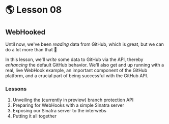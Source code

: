 # :earth_americas: Lesson 08

## WebHooked

Until now, we've been _reading_ data from GitHub, which is great, but we can do a lot more than that :muscle:

In this lesson, we'll _write_ some data to GitHub via the API, thereby _enhancing_ the default GitHub behavior. We'll also get and up running with a real, live WebHook example, an important component of the GitHub platform, and a crucial part of being successful with the GitHub API.

### Lessons

1. Unveiling the (currently in preview) branch protection API
2. Preparing for WebHooks with a simple Sinatra server
3. Exposing our Sinatra server to the interwebs
4. Putting it all together

